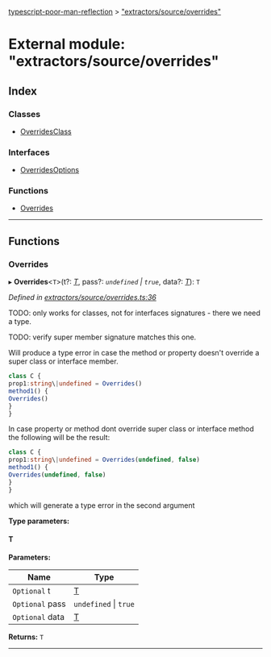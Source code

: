 [typescript-poor-man-reflection](../README.md) > ["extractors/source/overrides"](../modules/_extractors_source_overrides_.md)

# External module: "extractors/source/overrides"

## Index

### Classes

* [OverridesClass](../classes/_extractors_source_overrides_.overridesclass.md)

### Interfaces

* [OverridesOptions](../interfaces/_extractors_source_overrides_.overridesoptions.md)

### Functions

* [Overrides](_extractors_source_overrides_.md#overrides)

---

## Functions

<a id="overrides"></a>

###  Overrides

▸ **Overrides**<`T`>(t?: *[T]()*, pass?: *`undefined` \| `true`*, data?: *[T]()*): `T`

*Defined in [extractors/source/overrides.ts:36](https://github.com/cancerberoSgx/typescript-poor-man-reflection/blob/3c8d91b/src/extractors/source/overrides.ts#L36)*

TODO: only works for classes, not for interfaces signatures - there we need a type.

TODO: verify super member signature matches this one.

Will produce a type error in case the method or property doesn't override a super class or interface member.

```ts
class C {
prop1:string\|undefined = Overrides()
method1() {
Overrides()
}
}
```

In case property or method dont override super class or interface method the following will be the result:

```ts
class C {
prop1:string\|undefined = Overrides(undefined, false)
method1() {
Overrides(undefined, false)
}
}
```

which will generate a type error in the second argument

**Type parameters:**

#### T 
**Parameters:**

| Name | Type |
| ------ | ------ |
| `Optional` t | [T]() |
| `Optional` pass | `undefined` \| `true` |
| `Optional` data | [T]() |

**Returns:** `T`

___

